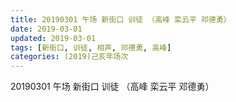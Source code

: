 ```yaml
---
title: 20190301 午场 新街口 训徒 （高峰 栾云平 邓德勇）
date: 2019-03-01
updated: 2019-03-01
tags: [新街口, 训徒, 相声, 邓德勇, 高峰]
categories: (2019)己亥年场次
---
```

20190301 午场 新街口 训徒 （高峰 栾云平 邓德勇）



